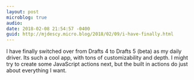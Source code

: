 ```yaml
---
layout: post
microblog: true
audio: 
date: 2018-02-08 21:54:57 -0400
guid: http://mjdescy.micro.blog/2018/02/09/i-have-finally.html
---
```

I have finally switched over from Drafts 4 to Drafts 5 (beta) as my daily driver. Its such a cool app, with tons of customizability and depth. I might try to create some JavaScript actions next, but the built in actions do just about everything I want.
